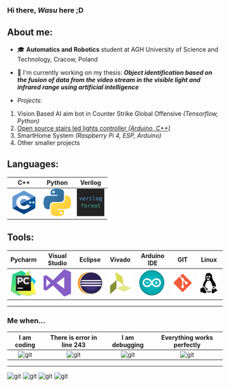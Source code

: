 ### Hi there, *Wasu* here ;D

## About me:
 - 🎓 **Automatics and Robotics** student at AGH University of Science and Technology, Cracow, Poland
 - 📝 I'm currently working on my thesis: 
 ***Object identification based on the fusion of data from the video stream in the visible light and infrared range using artificial intelligence***
 
 - *Projects*:
 1. Vision Based AI aim bot in Counter Strike Global Offensive *(Tensorflow, Python)*
 2. [Open source stairs led lights controller *(Arduino, C++)*](https://github.com/WasuMrTomass0/LedControllerStairs)
 3. SmartHome System *(Raspberry Pi 4, ESP, Arduino)*
 4. Other smaller projects
 
 ## Languages:

| C++ 	| Python 	| Verilog 	|
|-----	|--------	|---------	|
| <img src="images/cpp.png" alt="cpp" width="64"/>    	|    <img src="images/python.png" alt="python" width="64"/>    	|      <img src="images/verilog.png" alt="verilog" width="64"/>   	|


 ## Tools:

 | Pycharm | Visual Studio | Eclipse | Vivado | Arduino IDE | GIT | Linux |
|:-------:|:-------------:|:-------:|--------|-------------|-----|-------|
|    <img src="images/pycharm.png" alt="pycharm" width="64"/>     |      <img src="images/visualstudio.png" alt="visualstudio" width="64"/>         |    <img src="images/eclipse.png" alt="eclipse" width="64"/>     |    <img src="images/vivado.png" alt="vivado" width="64"/>    |      <img src="images/arduino.png" alt="arduino" width="64"/>       |  <img src="images/git.png" alt="git" width="64"/>   |   <img src="images/linux.png" alt="linux" width="64"/>    |

---
### Me when...
| I am coding 	| There is error in line 243 	| I am debugging 	| Everything works perfectly 	|
|:-----------:	|:--------------------------:	|:--------------:	|:--------------------------:	|
|  <img src="https://i.kym-cdn.com/photos/images/original/001/879/958/fb1.gif" alt="git" width="64"/>   	|     <img src="https://media1.tenor.com/images/32ed6636b030b859e65370e24d09a0e1/tenor.gif?itemid=7292951" alt="git" width="64"/>   	|   <img src="https://giphy.com/gifs/cat-reaction-KQ48HWui8FNIs" alt="git" width="64"/>   	|    <img src="https://thumbs.gfycat.com/CleanChubbyAphid-mobile.mp4" alt="git" width="64"/>    	|

---

<img src="https://i.kym-cdn.com/photos/images/original/001/879/958/fb1.gif" alt="git" width="64"/>
<img src="https://gfycat.com/pl/aptyawningblowfish" alt="git" width="64"/>  
<img src="https://giphy.com/gifs/cat-reaction-KQ48HWui8FNIs" alt="git" width="64"/>  
<img src="https://thumbs.gfycat.com/CleanChubbyAphid-mobile.mp4" alt="git" width="64"/>


